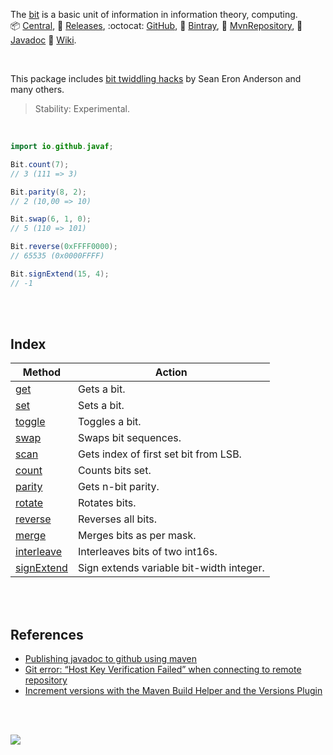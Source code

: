 The [bit] is a basic unit of information in information theory, computing.<br>
:package: [Central](https://search.maven.org/artifact/io.github.javaf/extra-bit),
:scroll: [Releases](https://repo1.maven.org/maven2/io/github/javaf/extra-bit/),
:octocat: [GitHub](https://github.com/javaf/extra-bit/packages/??????????????),
:frog: [Bintray](https://bintray.com/beta/#/bintray/jcenter/io.github.javaf:extra-bit),
:peacock: [MvnRepository](https://mvnrepository.com/artifact/io.github.javaf/extra-bit),
:newspaper: [Javadoc](https://javaf.github.io/extra-bit/)
:blue_book: [Wiki](https://github.com/javaf/extra-bit/wiki).

<br>

This package includes [bit twiddling hacks] by Sean Eron Anderson and many others.

> Stability: Experimental.

[bit]: https://en.wikipedia.org/wiki/Bit
[bit twiddling hacks]: https://graphics.stanford.edu/~seander/bithacks.html

<br>

```java
import io.github.javaf;

Bit.count(7);
// 3 (111 => 3)

Bit.parity(8, 2);
// 2 (10,00 => 10)

Bit.swap(6, 1, 0);
// 5 (110 => 101)

Bit.reverse(0xFFFF0000);
// 65535 (0x0000FFFF)

Bit.signExtend(15, 4);
// -1
```

<br>
<br>


## Index

| Method       | Action                                   |
| ------------ | ---------------------------------------- |
| [get]        | Gets a bit.                              |
| [set]        | Sets a bit.                              |
| [toggle]     | Toggles a bit.                           |
| [swap]       | Swaps bit sequences.                     |
| [scan]       | Gets index of first set bit from LSB.    |
| [count]      | Counts bits set.                         |
| [parity]     | Gets n-bit parity.                       |
| [rotate]     | Rotates bits.                            |
| [reverse]    | Reverses all bits.                       |
| [merge]      | Merges bits as per mask.                 |
| [interleave] | Interleaves bits of two int16s.          |
| [signExtend] | Sign extends variable bit-width integer. |


[get]: https://github.com/javaf/extra-bit/wiki/get
[set]: https://github.com/javaf/extra-bit/wiki/set
[setAs]: https://github.com/javaf/extra-bit/wiki/setAs
[swap]: https://github.com/javaf/extra-bit/wiki/swap
[scan]: https://github.com/javaf/extra-bit/wiki/scan
[scanReverse]: https://github.com/javaf/extra-bit/wiki/scanReverse
[count]: https://github.com/javaf/extra-bit/wiki/count
[parity]: https://github.com/javaf/extra-bit/wiki/parity
[reverse]: https://github.com/javaf/extra-bit/wiki/reverse
[merge]: https://github.com/javaf/extra-bit/wiki/merge
[interleave]: https://github.com/javaf/extra-bit/wiki/interleave
[signExtend]: https://github.com/javaf/extra-bit/wiki/signExtend
[toggle]: https://github.com/javaf/extra-bit/wiki/toggle
[rotate]: https://github.com/javaf/extra-bit/wiki/rotate

<br>
<br>


## References

- [Publishing javadoc to github using maven](https://blog.progs.be/517/publishing-javadoc-to-github-using-maven)
- [Git error: “Host Key Verification Failed” when connecting to remote repository](https://stackoverflow.com/a/13364116/1413259)
- [Increment versions with the Maven Build Helper and the Versions Plugin](https://blog.codecentric.de/en/2015/04/increment-versions-maven-build-helper-versions-plugin/)

<br>
<br>

[![](https://img.youtube.com/vi/r3QQ6dm64xg/maxresdefault.jpg)](https://www.youtube.com/watch?v=r3QQ6dm64xg)
